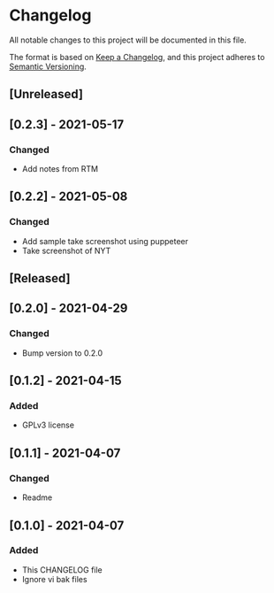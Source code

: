 # Changelog
All notable changes to this project will be documented in this file.

The format is based on [Keep a Changelog](https://keepachangelog.com/en/1.0.0/),
and this project adheres to [Semantic Versioning](https://semver.org/spec/v2.0.0.html).

## [Unreleased]

## [0.2.3] - 2021-05-17
### Changed
- Add notes from RTM

## [0.2.2] - 2021-05-08
### Changed
- Add sample take screenshot using puppeteer
- Take screenshot of NYT

## [Released]

## [0.2.0] - 2021-04-29
### Changed
- Bump version to 0.2.0

## [0.1.2] - 2021-04-15
### Added
- GPLv3 license

## [0.1.1] - 2021-04-07
### Changed
- Readme

## [0.1.0] - 2021-04-07
### Added
- This CHANGELOG file
- Ignore vi bak files
